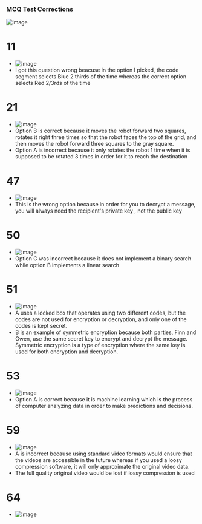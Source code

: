 ### MCQ Test Corrections
![image](https://user-images.githubusercontent.com/111910633/232719468-88c617c7-65cd-4b78-bcaf-3ce80e3db7eb.png)

# 11
- ![image](https://user-images.githubusercontent.com/111910633/232719622-973b23e7-969d-4ffe-b176-07b12f1d05c0.png)
- I got this question wrong beacuse in the option I picked, the code segment selects Blue 2 thirds of the time whereas the correct option selects Red 2/3rds of the time

# 21
- ![image](https://user-images.githubusercontent.com/111910633/232720150-12405f72-c0ad-439a-9424-1d99a49087b6.png)
- Option B is correct because it moves the robot forward two squares, rotates it right three times so that the robot faces the top of the grid, and then moves the robot forward three squares to the gray square.
- Option A is incorrect because it only rotates the robot 1 time when it is supposed to be rotated 3 times in order for it to reach the destination

# 47
- ![image](https://user-images.githubusercontent.com/111910633/232720865-66308244-ec77-418c-8fbd-5f8238591848.png)
- This is the wrong option because in order for you to decrypt a message, you will always need the recipient's private key , not the public key

# 50
- ![image](https://user-images.githubusercontent.com/111910633/232721652-9bb324a3-f70b-47f1-b2d9-eb8897ad96ec.png)
- Option C was incorrect because it does not implement a binary search while option B implements a linear search

# 51
- ![image](https://user-images.githubusercontent.com/111910633/232722157-29068bfb-9958-4c4b-a763-7eb830b8d569.png)
- A uses a locked box that operates using two different codes, but the codes are not used for encryption or decryption, and only one of the codes is kept secret.
- B is an example of symmetric encryption because both parties, Finn and Gwen, use the same secret key to encrypt and decrypt the message. Symmetric encryption is a type of encryption where the same key is used for both encryption and decryption.
# 53
- ![image](https://user-images.githubusercontent.com/111910633/232722672-1317a965-4dd6-453f-a879-5be4799b3809.png)
- Option A is correct because it is machine learning which is the process of computer analyzing data in order to make predictions and decisions.
# 59
- ![image](https://user-images.githubusercontent.com/111910633/232723248-755b1fe0-9448-4392-ab7b-c7579c4d6afc.png)
- A is incorrect because using standard video formats would ensure that the videos are accessible in the future whereas if you used a loosy compression software, it will only approximate the original video data.
- The full quality original video would be lost if lossy compression is used

# 64
- ![image](https://user-images.githubusercontent.com/111910633/232879295-fa5cb02c-9feb-414e-aabc-a99f8f0a778d.png)
